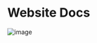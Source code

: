 # Website Docs

![image](https://github.com/user-attachments/assets/302217af-7d31-43f8-bc02-701e7795d3d3)
